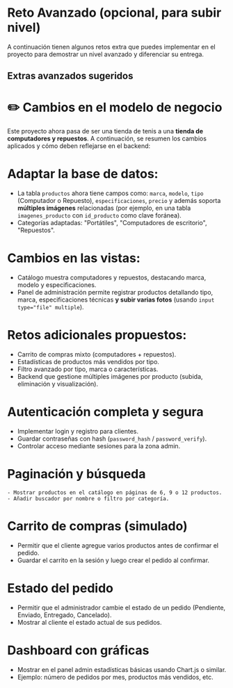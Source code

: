 # Reto Avanzado (opcional, para subir nivel)

A continuación tienen algunos retos extra que puedes implementar en el proyecto para demostrar un nivel avanzado y diferenciar su entrega.

## Extras avanzados sugeridos

# ✏️ Cambios en el modelo de negocio

Este proyecto ahora pasa de ser una tienda de tenis a una **tienda de computadores y repuestos**. A continuación, se resumen los cambios aplicados y cómo deben reflejarse en el backend:

# Adaptar la base de datos:
- La tabla `productos` ahora tiene campos como: `marca`, `modelo`, `tipo` (Computador o Repuesto), `especificaciones`, `precio` y además soporta **múltiples imágenes** relacionadas (por ejemplo, en una tabla `imagenes_producto` con `id_producto` como clave foránea).
- Categorías adaptadas: "Portátiles", "Computadores de escritorio", "Repuestos".

# Cambios en las vistas:
- Catálogo muestra computadores y repuestos, destacando marca, modelo y especificaciones.
- Panel de administración permite registrar productos detallando tipo, marca, especificaciones técnicas **y subir varias fotos** (usando `input type="file" multiple`).

# Retos adicionales propuestos:
- Carrito de compras mixto (computadores + repuestos).
- Estadísticas de productos más vendidos por tipo.
- Filtro avanzado por tipo, marca o características.
- Backend que gestione múltiples imágenes por producto (subida, eliminación y visualización).

# Autenticación completa y segura
- Implementar login y registro para clientes.
- Guardar contraseñas con hash (`password_hash` / `password_verify`).
- Controlar acceso mediante sesiones para la zona admin.

# Paginación y búsqueda
    - Mostrar productos en el catálogo en páginas de 6, 9 o 12 productos.
    - Añadir buscador por nombre o filtro por categoría.

# Carrito de compras (simulado)
- Permitir que el cliente agregue varios productos antes de confirmar el pedido.
- Guardar el carrito en la sesión y luego crear el pedido al confirmar.

# Estado del pedido
- Permitir que el administrador cambie el estado de un pedido (Pendiente, Enviado, Entregado, Cancelado).
- Mostrar al cliente el estado actual de sus pedidos.

# Dashboard con gráficas
- Mostrar en el panel admin estadísticas básicas usando Chart.js o similar.
- Ejemplo: número de pedidos por mes, productos más vendidos, etc.







